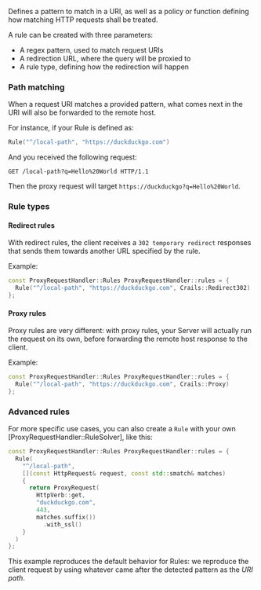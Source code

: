 Defines a pattern to match in a URI, as well as a policy or function defining how matching HTTP requests shall be treated.

A rule can be created with three parameters:
- A regex pattern, used to match request URIs
- A redirection URL, where the query will be proxied to
- A rule type, defining how the redirection will happen

### Path matching
When a request URI matches a provided pattern, what comes next in the URI will also be forwarded to the remote host.

For instance, if your Rule is defined as:

```c++
Rule("^/local-path", "https://duckduckgo.com")
```

And you received the following request:

```
GET /local-path?q=Hello%20World HTTP/1.1
```

Then the proxy request will target `https://duckduckgo?q=Hello%20World`.

### Rule types
#### Redirect rules
With redirect rules, the client receives a `302 temporary redirect` responses that sends them towards another URL specified by the rule.

Example:

```c++
const ProxyRequestHandler::Rules ProxyRequestHandler::rules = {
  Rule("^/local-path", "https://duckduckgo.com", Crails::Redirect302)
};
```

#### Proxy rules
Proxy rules are very different: with proxy rules, your Server will actually run the request on its own, before forwarding the remote host response to the client.

Example:

```c++
const ProxyRequestHandler::Rules ProxyRequestHandler::rules = {
  Rule("^/local-path", "https://duckduckgo.com", Crails::Proxy)
};
```

### Advanced rules

For more specific use cases, you can also create a `Rule` with your own [ProxyRequestHandler::RuleSolver], like this:

```c++
const ProxyRequestHandler::Rules ProxyRequestHandler::rules = {
  Rule(
    "^/local-path",
    [](const HttpRequest& request, const std::smatch& matches)
    {
      return ProxyRequest(
        HttpVerb::get,
        "duckduckgo.com",
        443,
        matches.suffix())
          .with_ssl()
    }
  )
};
```

This example reproduces the default behavior for Rules: we reproduce the client request by using whatever came after the detected pattern as the _URI path_.
